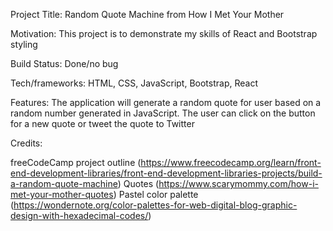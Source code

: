 Project Title: Random Quote Machine from How I Met Your Mother

Motivation: This project is to demonstrate my skills of React and Bootstrap styling

Build Status: Done/no bug

Tech/frameworks: HTML, CSS, JavaScript, Bootstrap, React

Features: The application will generate a random quote for user based on a random number generated in JavaScript. The user can click on the button for a new quote
or tweet the quote to Twitter

Credits:

freeCodeCamp project outline (https://www.freecodecamp.org/learn/front-end-development-libraries/front-end-development-libraries-projects/build-a-random-quote-machine)
Quotes (https://www.scarymommy.com/how-i-met-your-mother-quotes)
Pastel color palette (https://wondernote.org/color-palettes-for-web-digital-blog-graphic-design-with-hexadecimal-codes/)
